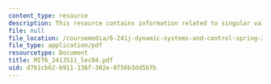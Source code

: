 ```yaml
---
content_type: resource
description: This resource contains information related to singular values.
file: null
file_location: /coursemedia/6-241j-dynamic-systems-and-control-spring-2011/d7b1cb62b911136f302e0756b3dd5b7b_MIT6_241JS11_lec04.pdf
file_type: application/pdf
resourcetype: Document
title: MIT6_241JS11_lec04.pdf
uid: d7b1cb62-b911-136f-302e-0756b3dd5b7b
---
```

